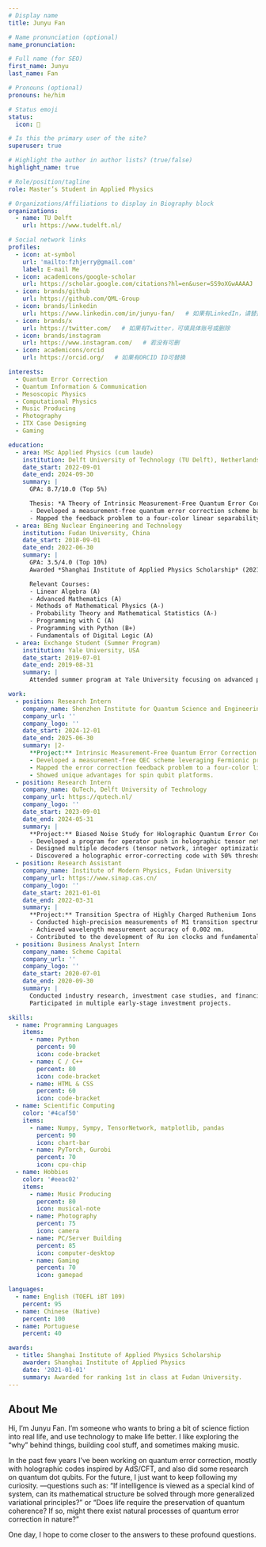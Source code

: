 ```yaml
---
# Display name
title: Junyu Fan

# Name pronunciation (optional)
name_pronunciation: 

# Full name (for SEO)
first_name: Junyu
last_name: Fan

# Pronouns (optional)
pronouns: he/him

# Status emoji
status:
  icon: 🔬

# Is this the primary user of the site?
superuser: true

# Highlight the author in author lists? (true/false)
highlight_name: true

# Role/position/tagline
role: Master’s Student in Applied Physics

# Organizations/Affiliations to display in Biography block
organizations:
  - name: TU Delft
    url: https://www.tudelft.nl/

# Social network links
profiles:
  - icon: at-symbol
    url: 'mailto:fzhjerry@gmail.com'
    label: E-mail Me
  - icon: academicons/google-scholar
    url: https://scholar.google.com/citations?hl=en&user=SS9oXGwAAAAJ
  - icon: brands/github
    url: https://github.com/QML-Group
  - icon: brands/linkedin
    url: https://www.linkedin.com/in/junyu-fan/   # 如果有LinkedIn，请替换实际链接
  - icon: brands/x
    url: https://twitter.com/   # 如果有Twitter，可填具体账号或删除
  - icon: brands/instagram
    url: https://www.instagram.com/   # 若没有可删
  - icon: academicons/orcid
    url: https://orcid.org/   # 如果有ORCID ID可替换

interests:
  - Quantum Error Correction
  - Quantum Information & Communication
  - Mesoscopic Physics
  - Computational Physics
  - Music Producing
  - Photography
  - ITX Case Designing
  - Gaming

education:
  - area: MSc Applied Physics (cum laude)
    institution: Delft University of Technology (TU Delft), Netherlands
    date_start: 2022-09-01
    date_end: 2024-09-30
    summary: |
      GPA: 8.7/10.0 (Top 5%)

      Thesis: *A Theory of Intrinsic Measurement-Free Quantum Error Correction in Spin Qubits*  
      - Developed a measurement-free quantum error correction scheme based on Fermionic properties of electrons.  
      - Mapped the feedback problem to a four-color linear separability problem on a hypercube, demonstrating advantages for spin qubit platforms.
  - area: BEng Nuclear Engineering and Technology
    institution: Fudan University, China
    date_start: 2018-09-01
    date_end: 2022-06-30
    summary: |
      GPA: 3.5/4.0 (Top 10%)  
      Awarded *Shanghai Institute of Applied Physics Scholarship* (2021) for ranking 1st in the class.  

      Relevant Courses:  
      - Linear Algebra (A)  
      - Advanced Mathematics (A)  
      - Methods of Mathematical Physics (A-)  
      - Probability Theory and Mathematical Statistics (A-)  
      - Programming with C (A)  
      - Programming with Python (B+)  
      - Fundamentals of Digital Logic (A)
  - area: Exchange Student (Summer Program)
    institution: Yale University, USA
    date_start: 2019-07-01
    date_end: 2019-08-31
    summary: |
      Attended summer program at Yale University focusing on advanced physics topics.

work:
  - position: Research Intern
    company_name: Shenzhen Institute for Quantum Science and Engineering
    company_url: ''
    company_logo: ''
    date_start: 2024-12-01
    date_end: 2025-06-30
    summary: |2-
      **Project:** Intrinsic Measurement-Free Quantum Error Correction in Spin Qubits  
      - Developed a measurement-free QEC scheme leveraging Fermionic properties of electrons.  
      - Mapped the error correction feedback problem to a four-color linear separability problem on a hypercube.  
      - Showed unique advantages for spin qubit platforms.
  - position: Research Intern
    company_name: QuTech, Delft University of Technology
    company_url: https://qutech.nl/
    company_logo: ''
    date_start: 2023-09-01
    date_end: 2024-05-31
    summary: |
      **Project:** Biased Noise Study for Holographic Quantum Error Correcting Codes  
      - Developed a program for operator push in holographic tensor networks, the first automated implementation.  
      - Designed multiple decoders (tensor network, integer optimization, neural network) achieving near-optimal decoding.  
      - Discovered a holographic error-correcting code with 50% threshold under pure Pauli errors, surpassing the hashing bound.
  - position: Research Assistant
    company_name: Institute of Modern Physics, Fudan University
    company_url: https://www.sinap.cas.cn/
    company_logo: ''
    date_start: 2021-01-01
    date_end: 2022-03-31
    summary: |
      **Project:** Transition Spectra of Highly Charged Ruthenium Ions  
      - Conducted high-precision measurements of M1 transition spectrum of Ru13+ ions using EBIT.  
      - Achieved wavelength measurement accuracy of 0.002 nm.  
      - Contributed to the development of Ru ion clocks and fundamental constant studies.
  - position: Business Analyst Intern
    company_name: Scheme Capital
    company_url: ''
    company_logo: ''
    date_start: 2020-07-01
    date_end: 2020-09-30
    summary: |
      Conducted industry research, investment case studies, and financial modeling.  
      Participated in multiple early-stage investment projects.

skills:
  - name: Programming Languages
    items:
      - name: Python
        percent: 90
        icon: code-bracket
      - name: C / C++
        percent: 80
        icon: code-bracket
      - name: HTML & CSS
        percent: 60
        icon: code-bracket
  - name: Scientific Computing
    color: '#4caf50'
    items:
      - name: Numpy, Sympy, TensorNetwork, matplotlib, pandas
        percent: 90
        icon: chart-bar
      - name: PyTorch, Gurobi
        percent: 70
        icon: cpu-chip
  - name: Hobbies
    color: '#eeac02'
    items:
      - name: Music Producing
        percent: 80
        icon: musical-note
      - name: Photography
        percent: 75
        icon: camera
      - name: PC/Server Building
        percent: 85
        icon: computer-desktop
      - name: Gaming
        percent: 70
        icon: gamepad

languages:
  - name: English (TOEFL iBT 109)
    percent: 95
  - name: Chinese (Native)
    percent: 100
  - name: Portuguese
    percent: 40

awards:
  - title: Shanghai Institute of Applied Physics Scholarship
    awarder: Shanghai Institute of Applied Physics
    date: '2021-01-01'
    summary: Awarded for ranking 1st in class at Fudan University.
---
```

## About Me

Hi, I’m Junyu Fan. I’m someone who wants to bring a bit of science fiction into real life, and use technology to make life better. I like exploring the “why” behind things, building cool stuff, and sometimes making music. 

In the past few years I’ve been working on quantum error correction, mostly with holographic codes inspired by AdS/CFT, and also did some research on quantum dot qubits. For the future, I just want to keep following my curiosity. —questions such as: “If intelligence is viewed as a special kind of system, can its mathematical structure be solved through more generalized variational principles?” or “Does life require the preservation of quantum coherence? If so, might there exist natural processes of quantum error correction in nature?”

One day, I hope to come closer to the answers to these profound questions.
